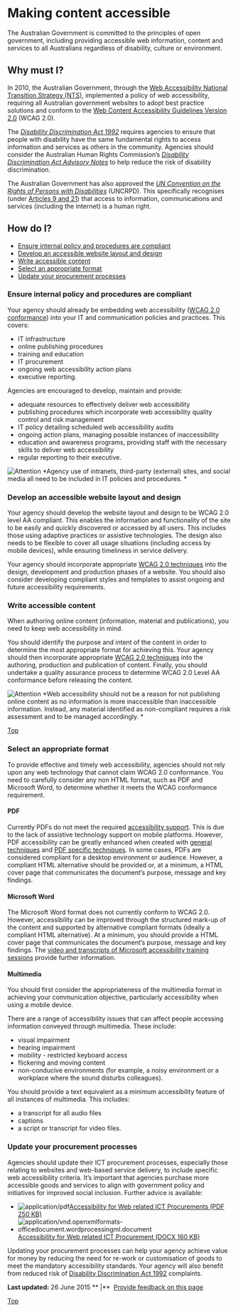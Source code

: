 Making content accessible
=========================

The Australian Government is committed to the principles of open government, including providing accessible web information, content and services to all Australians regardless of disability, culture or environment.

Why must I?
-----------

In 2010, the Australian Government, through the [Web Accessibility National Transition Strategy (NTS)](http://www.finance.gov.au/publications/wcag-2-implementation/), implemented a policy of web accessibility, requiring all Australian government websites to adopt best practice solutions and conform to the [Web Content Accessibility Guidelines Version 2.0](http://www.w3.org/TR/WCAG20/) (WCAG 2.0).

The *[Disability Discrimination Act 1992](http://www.comlaw.gov.au/Series/C2004A04426)* requires agencies to ensure that people with disability have the same fundamental rights to access information and services as others in the community. Agencies should consider the Australian Human Rights Commission’s *[Disability Discrimination Act Advisory Notes](http://www.hreoc.gov.au/disability_rights/standards/www_3/www_3.html)* to help reduce the risk of disability discrimination.

The Australian Government has also approved the *[UN Convention on the Rights of Persons with Disabilities](http://www.un.org/disabilities/default.asp?id=150)* (UNCRPD). This specifically recognises (under [Articles 9 and 21](http://www.un.org/disabilities/default.asp?id=259)) that access to information, communications and services (including the internet) is a human right.

How do I?
---------

-   [Ensure internal policy and procedures are compliant](making_content_accessible.md#ensure)
-   [Develop an accessible website layout and design](making_content_accessible.md#develop)
-   [Write accessible content](making_content_accessible.md#write)
-   [Select an appropriate format](making_content_accessible.md#select)
-   [Update your procurement processes](making_content_accessible.md#procurement)

### Ensure internal policy and procedures are compliant

Your agency should already be embedding web accessibility ([WCAG 2.0 conformance](http://www.w3.org/TR/WCAG20/#conformance-reqs)) into your IT and communication policies and practices. This covers:

-   IT infrastructure
-   online publishing procedures
-   training and education
-   IT procurement
-   ongoing web accessibility action plans
-   executive reporting.

Agencies are encouraged to develop, maintain and provide:

-   adequate resources to effectively deliver web accessibility
-   publishing procedures which incorporate web accessibility quality control and risk management
-   IT policy detailing scheduled web accessibility audits
-   ongoing action plans, managing possible instances of inaccessibility
-   education and awareness programs, providing staff with the necessary skills to deliver web accessibility
-   regular reporting to their executive.

![Attention](../sites/g/files/net261/f/styles/large/public/attention32.png%3Fitok=wqHBFd4O "Attention") *Agency use of intranets, third-party (external) sites, and social media all need to be included in IT policies and procedures. *

### Develop an accessible website layout and design

Your agency should develop the website layout and design to be WCAG 2.0 level AA compliant. This enables the information and functionality of the site to be easily and quickly discovered or accessed by all users. This includes those using adaptive practices or assistive technologies. The design also needs to be flexible to cover all usage situations (including access by mobile devices), while ensuring timeliness in service delivery.

Your agency should incorporate appropriate [WCAG 2.0 techniques](http://www.w3.org/TR/WCAG20-TECHS/Overview.html) into the design, development and production phases of a website. You should also consider developing compliant styles and templates to assist ongoing and future accessibility requirements.

### Write accessible content

When authoring online content (information, material and publications), you need to keep web accessibility in mind.

You should identify the purpose and intent of the content in order to determine the most appropriate format for achieving this. Your agency should then incorporate appropriate [WCAG 2.0 techniques](http://www.w3.org/TR/WCAG20-TECHS/Overview.html) into the authoring, production and publication of content. Finally, you should undertake a quality assurance process to determine WCAG 2.0 Level AA conformance before releasing the content.

![Attention](../sites/g/files/net261/f/styles/large/public/attention32.png%3Fitok=wqHBFd4O "Attention") *Web accessibility should not be a reason for not publishing online content as no information is more inaccessible than inaccessible information. Instead, any material identified as non-compliant requires a risk assessment and to be managed accordingly. *

[Top](making_content_accessible.md#)

### Select an appropriate format

To provide effective and timely web accessibility, agencies should not rely upon any web technology that cannot claim WCAG 2.0 conformance. You need to carefully consider any non HTML format, such as PDF and Microsoft Word, to determine whether it meets the WCAG conformance requirement.

#### PDF

Currently PDFs do not meet the required [accessibility support](http://www.w3.org/TR/UNDERSTANDING-WCAG20/conformance.html#uc-accessibility-support-head). This is due to the lack of assistive technology support on mobile platforms. However, PDF accessibility can be greatly enhanced when created with [general techniques](http://www.w3.org/TR/WCAG20-TECHS/general.html) and [PDF specific techniques](http://www.w3.org/TR/WCAG20-TECHS/pdf.html). In some cases, PDFs are considered compliant for a desktop environment or audience. However, a compliant HTML alternative should be provided or, at a minimum, a HTML cover page that communicates the document’s purpose, message and key findings.

#### Microsoft Word

The Microsoft Word format does not currently conform to WCAG 2.0. However, accessibility can be improved through the structured mark-up of the content and supported by alternative compliant formats (ideally a compliant HTML alternative). At a minimum, you should provide a HTML cover page that communicates the document’s purpose, message and key findings. The [video and transcripts of Microsoft accessibility training sessions](http://www.finance.gov.au/blog/2012/09/06/video-and-transcripts-microsoft-accessibility-training-sessions/) provide further information.

#### Multimedia

You should first consider the appropriateness of the multimedia format in achieving your communication objective, particularly accessibility when using a mobile device.

There are a range of accessibility issues that can affect people accessing information conveyed through multimedia. These include:

-   visual impairment
-   hearing impairment
-   mobility - restricted keyboard access
-   flickering and moving content
-   non-conducive environments (for example, a noisy environment or a workplace where the sound disturbs colleagues).

You should provide a text equivalent as a minimum accessibility feature of all instances of multimedia. This includes:

-   a transcript for all audio files
-   captions
-   a script or transcript for video files.

### Update your procurement processes

Agencies should update their ICT procurement processes, especially those relating to websites and web-based service delivery, to include specific web accessibility criteria. It’s important that agencies purchase more accessible goods and services to align with government policy and initiatives for improved social inclusion. Further advice is available:

-   ![](https://www.dto.gov.au/modules/file/icons/application-pdf.png "application/pdf")[Accessibility for Web related ICT Procurements (PDF 250 KB)](../sites/g/files/net261/f/Accessibility-for-Web-related-ICT-Procurement.pdf)
-   ![](https://www.dto.gov.au/modules/file/icons/x-office-document.png "application/vnd.openxmlformats-officedocument.wordprocessingml.document")[Accessibility for Web related ICT Procurement (DOCX 160 KB)](../sites/g/files/net261/f/Accessibility-for-Web-related-ICT-Procurement.docx)

Updating your procurement processes can help your agency achieve value for money by reducing the need for re-work or customisation of goods to meet the mandatory accessibility standards. Your agency will also benefit from reduced risk of [Disability Discrimination Act 1992](http://www.comlaw.gov.au/Series/C2004A04426) complaints.

**Last updated:** 26 June 2015 ** |**  [Provide feedback on this page](../feedback%3Furl_from=MakingContentAccessible.html)

[Top](making_content_accessible.md#)

